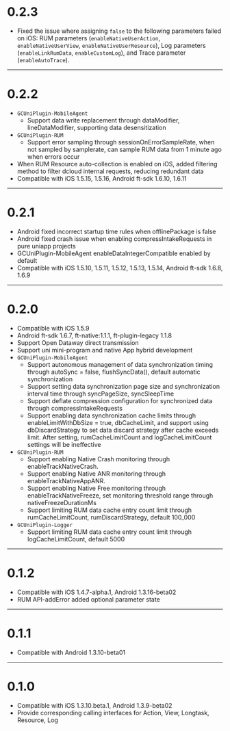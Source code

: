 # 0.2.3
* Fixed the issue where assigning `false` to the following parameters failed on iOS:
  RUM parameters (`enableNativeUserAction`, `enableNativeUserView`, `enableNativeUserResource`),
  Log parameters (`enableLinkRumData`, `enableCustomLog`),
  and Trace parameter (`enableAutoTrace`).
---
# 0.2.2
* `GCUniPlugin-MobileAgent`
  * Support data write replacement through dataModifier, lineDataModifier, supporting data desensitization
* `GCUniPlugin-RUM` 
  * Support error sampling through sessionOnErrorSampleRate, when not sampled by samplerate, can sample RUM data from 1 minute ago when errors occur
* When RUM Resource auto-collection is enabled on iOS, added filtering method to filter dcloud internal requests, reducing redundant data
* Compatible with iOS 1.5.15, 1.5.16, Android ft-sdk 1.6.10, 1.6.11
---
# 0.2.1
* Android fixed incorrect startup time rules when offlinePackage is false
* Android fixed crash issue when enabling compressIntakeRequests in pure uniapp projects
* GCUniPlugin-MobileAgent enableDataIntegerCompatible enabled by default
* Compatible with iOS 1.5.10, 1.5.11, 1.5.12, 1.5.13, 1.5.14, Android ft-sdk 1.6.8, 1.6.9 

---
# 0.2.0
* Compatible with iOS 1.5.9
* Android ft-sdk 1.6.7, ft-native:1.1.1, ft-plugin-legacy 1.1.8
* Support Open Dataway direct transmission
* Support uni mini-program and native App hybrid development
* `GCUniPlugin-MobileAgent`
    * Support autonomous management of data synchronization timing through autoSync = false, flushSyncData(), default automatic synchronization
    * Support setting data synchronization page size and synchronization interval time through syncPageSize, syncSleepTime
    * Support deflate compression configuration for synchronized data through compressIntakeRequests
    * Support enabling data synchronization cache limits through enableLimitWithDbSize = true, dbCacheLimit,
      and support using dbDiscardStrategy to set data discard strategy after cache exceeds limit. After setting,
      rumCacheLimitCount and logCacheLimitCount settings will be ineffective
* `GCUniPlugin-RUM` 
    * Support enabling Native Crash monitoring through enableTrackNativeCrash.
    * Support enabling Native ANR monitoring through enableTrackNativeAppANR.
    * Support enabling Native Free monitoring through enableTrackNativeFreeze, set monitoring threshold range through nativeFreezeDurationMs
    * Support limiting RUM data cache entry count limit through rumCacheLimitCount, rumDiscardStrategy, default 100_000
* `GCUniPlugin-Logger`
    * Support limiting RUM data cache entry count limit through logCacheLimitCount, default 5000

---
# 0.1.2
*  Compatible with iOS 1.4.7-alpha.1, Android 1.3.16-beta02
*  RUM API-addError added optional parameter state 

---
# 0.1.1
*  Compatible with Android 1.3.10-beta01

---
# 0.1.0
*  Compatible with iOS 1.3.10.beta.1, Android 1.3.9-beta02
*  Provide corresponding calling interfaces for Action, View, Longtask, Resource, Log
